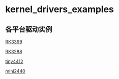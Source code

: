 # kernel_drivers_examples

## 各平台驱动实例

[RK3399](https://github.com/54shady/kernel_drivers_examples/tree/Firefly_RK3399)

[RK3288](https://github.com/54shady/kernel_drivers_examples/tree/rk3288)

[tiny4412](https://github.com/54shady/kernel_drivers_examples/tree/tiny4412)

[mini2440](https://github.com/54shady/kernel_drivers_examples/tree/mini2440)
